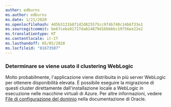 ```yaml
---
author: edburns
ms.author: edburns
ms.date: 1/21/2020
ms.openlocfilehash: 4d5b3121b8f1d2d825575cc9f4b740c14b6f33e1
ms.sourcegitcommit: be67ceba91727da014879d16bbbbc19756ee22e2
ms.translationtype: HT
ms.contentlocale: it-IT
ms.lasthandoff: 05/05/2020
ms.locfileid: "81673507"
---
```

### <a name="determine-whether-weblogic-clustering-is-used"></a>Determinare se viene usato il clustering WebLogic

Molto probabilmente, l'applicazione viene distribuita in più server WebLogic per ottenere disponibilità elevata. È possibile eseguire la migrazione di questi cluster direttamente dall'installazione locale a WebLogic in esecuzione nelle macchine virtuali di Azure. Per altre informazioni, vedere [File di configurazione del dominio](https://docs.oracle.com/middleware/12213/wls/DOMCF/config_files.htm#DOMCF127) nella documentazione di Oracle.
